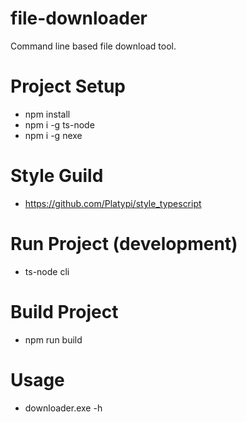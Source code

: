 # file-downloader
Command line based file download tool.

# Project Setup
* npm install
* npm i -g ts-node
* npm i -g nexe

# Style Guild
* https://github.com/Platypi/style_typescript

# Run Project (development)
* ts-node cli

# Build Project
* npm run build

# Usage
* downloader.exe -h
